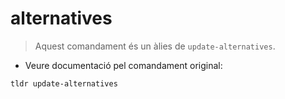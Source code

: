 # alternatives

> Aquest comandament és un àlies de `update-alternatives`.

- Veure documentació pel comandament original:

`tldr update-alternatives`
